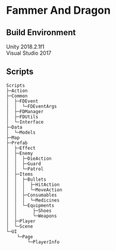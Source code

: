 # Fammer And Dragon

## Build Environment
Unity 2018.2.1f1    
Visual Studio 2017

## Scripts

```
Scripts
├─Action
├─Common
│  ├─FDEvent
│  │  └─FDEventArgs
│  ├─FDManager
│  ├─FDUtils
│  └─Interface
├─Data
│  └─Models
├─Map
├─Prefab
│  ├─Effect
│  ├─Enemy
│  │  ├─DieAction
│  │  ├─Guard
│  │  └─Patrol
│  ├─Items
│  │  ├─Bullets
│  │  │  ├─HitAction
│  │  │  └─MoveAction
│  │  ├─Consumables
│  │  │  └─Medicines
│  │  └─Equipments
│  │      ├─Shoes
│  │      └─Weapons
│  ├─Player
│  └─Scene
└─UI
    └─Page
        └─PlayerInfo
```

